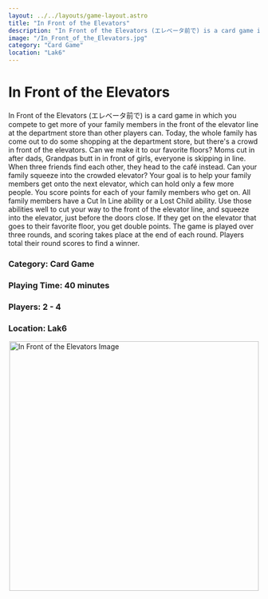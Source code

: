 ```yaml
---
layout: ../../layouts/game-layout.astro
title: "In Front of the Elevators"
description: "In Front of the Elevators (エレベータ前で) is a card game in which you compete to get more of your family members in the front of the elevator line at the department store than other players can."
image: "/In_Front_of_the_Elevators.jpg"
category: "Card Game"
location: "Lak6"
---
```

# In Front of the Elevators

In Front of the Elevators (エレベータ前で) is a card game in which you compete to get more of your family members in the front of the elevator line at the department store than other players can.  Today, the whole family has come out to do some shopping at the department store, but there's a crowd in front of the elevators. Can we make it to our favorite floors? Moms cut in after dads, Grandpas butt in in front of girls, everyone is skipping in line. When three friends find each other, they head to the caf&eacute; instead. Can your family squeeze into the crowded elevator?  Your goal is to help your family members get onto the next elevator, which can hold only a few more people. You score points for each of your family members who get on. All family members have a  Cut In Line  ability or a  Lost Child  ability. Use those abilities well to cut your way to the front of the elevator line, and squeeze into the elevator, just before the doors close. If they get on the elevator that goes to their favorite floor, you get double points. The game is played over three rounds, and scoring takes place at the end of each round. Players total their round scores to find a winner.  

### Category: Card Game

### Playing Time: 40 minutes

### Players: 2 - 4

### Location: Lak6

<img src="/In_Front_of_the_Elevators.jpg" alt="In Front of the Elevators Image" width="500" style="display: block; margin: 0 auto">


